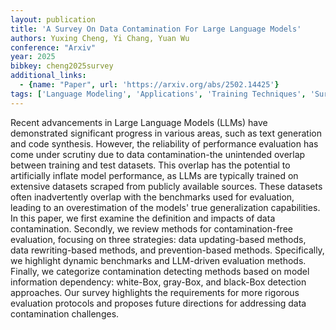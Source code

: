 ```yaml
---
layout: publication
title: 'A Survey On Data Contamination For Large Language Models'
authors: Yuxing Cheng, Yi Chang, Yuan Wu
conference: "Arxiv"
year: 2025
bibkey: cheng2025survey
additional_links:
  - {name: "Paper", url: 'https://arxiv.org/abs/2502.14425'}
tags: ['Language Modeling', 'Applications', 'Training Techniques', 'Survey Paper', 'Reinforcement Learning']
---
```

Recent advancements in Large Language Models (LLMs) have demonstrated significant progress in various areas, such as text generation and code synthesis. However, the reliability of performance evaluation has come under scrutiny due to data contamination-the unintended overlap between training and test datasets. This overlap has the potential to artificially inflate model performance, as LLMs are typically trained on extensive datasets scraped from publicly available sources. These datasets often inadvertently overlap with the benchmarks used for evaluation, leading to an overestimation of the models' true generalization capabilities. In this paper, we first examine the definition and impacts of data contamination. Secondly, we review methods for contamination-free evaluation, focusing on three strategies: data updating-based methods, data rewriting-based methods, and prevention-based methods. Specifically, we highlight dynamic benchmarks and LLM-driven evaluation methods. Finally, we categorize contamination detecting methods based on model information dependency: white-Box, gray-Box, and black-Box detection approaches. Our survey highlights the requirements for more rigorous evaluation protocols and proposes future directions for addressing data contamination challenges.
